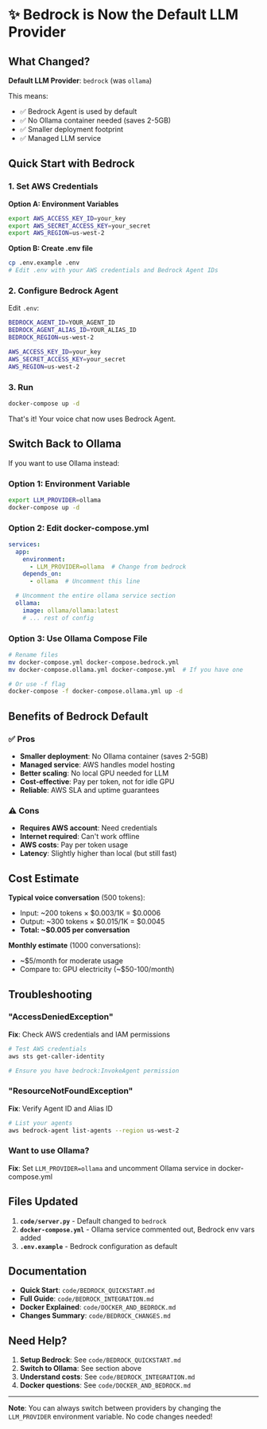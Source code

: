 # ✨ Bedrock is Now the Default LLM Provider

## What Changed?

**Default LLM Provider**: `bedrock` (was `ollama`)

This means:
- ✅ Bedrock Agent is used by default
- ✅ No Ollama container needed (saves 2-5GB)
- ✅ Smaller deployment footprint
- ✅ Managed LLM service

## Quick Start with Bedrock

### 1. Set AWS Credentials

**Option A: Environment Variables**
```bash
export AWS_ACCESS_KEY_ID=your_key
export AWS_SECRET_ACCESS_KEY=your_secret
export AWS_REGION=us-west-2
```

**Option B: Create .env file**
```bash
cp .env.example .env
# Edit .env with your AWS credentials and Bedrock Agent IDs
```

### 2. Configure Bedrock Agent

Edit `.env`:
```bash
BEDROCK_AGENT_ID=YOUR_AGENT_ID
BEDROCK_AGENT_ALIAS_ID=YOUR_ALIAS_ID
BEDROCK_REGION=us-west-2

AWS_ACCESS_KEY_ID=your_key
AWS_SECRET_ACCESS_KEY=your_secret
AWS_REGION=us-west-2
```

### 3. Run

```bash
docker-compose up -d
```

That's it! Your voice chat now uses Bedrock Agent.

## Switch Back to Ollama

If you want to use Ollama instead:

### Option 1: Environment Variable
```bash
export LLM_PROVIDER=ollama
docker-compose up -d
```

### Option 2: Edit docker-compose.yml
```yaml
services:
  app:
    environment:
      - LLM_PROVIDER=ollama  # Change from bedrock
    depends_on:
      - ollama  # Uncomment this line

  # Uncomment the entire ollama service section
  ollama:
    image: ollama/ollama:latest
    # ... rest of config
```

### Option 3: Use Ollama Compose File
```bash
# Rename files
mv docker-compose.yml docker-compose.bedrock.yml
mv docker-compose.ollama.yml docker-compose.yml  # If you have one

# Or use -f flag
docker-compose -f docker-compose.ollama.yml up -d
```

## Benefits of Bedrock Default

### ✅ Pros
- **Smaller deployment**: No Ollama container (saves 2-5GB)
- **Managed service**: AWS handles model hosting
- **Better scaling**: No local GPU needed for LLM
- **Cost-effective**: Pay per token, not for idle GPU
- **Reliable**: AWS SLA and uptime guarantees

### ⚠️ Cons
- **Requires AWS account**: Need credentials
- **Internet required**: Can't work offline
- **AWS costs**: Pay per token usage
- **Latency**: Slightly higher than local (but still fast)

## Cost Estimate

**Typical voice conversation** (500 tokens):
- Input: ~200 tokens × $0.003/1K = $0.0006
- Output: ~300 tokens × $0.015/1K = $0.0045
- **Total: ~$0.005 per conversation**

**Monthly estimate** (1000 conversations):
- ~$5/month for moderate usage
- Compare to: GPU electricity (~$50-100/month)

## Troubleshooting

### "AccessDeniedException"
**Fix**: Check AWS credentials and IAM permissions
```bash
# Test AWS credentials
aws sts get-caller-identity

# Ensure you have bedrock:InvokeAgent permission
```

### "ResourceNotFoundException"
**Fix**: Verify Agent ID and Alias ID
```bash
# List your agents
aws bedrock-agent list-agents --region us-west-2
```

### Want to use Ollama?
**Fix**: Set `LLM_PROVIDER=ollama` and uncomment Ollama service in docker-compose.yml

## Files Updated

1. **`code/server.py`** - Default changed to `bedrock`
2. **`docker-compose.yml`** - Ollama service commented out, Bedrock env vars added
3. **`.env.example`** - Bedrock configuration as default

## Documentation

- **Quick Start**: `code/BEDROCK_QUICKSTART.md`
- **Full Guide**: `code/BEDROCK_INTEGRATION.md`
- **Docker Explained**: `code/DOCKER_AND_BEDROCK.md`
- **Changes Summary**: `code/BEDROCK_CHANGES.md`

## Need Help?

1. **Setup Bedrock**: See `code/BEDROCK_QUICKSTART.md`
2. **Switch to Ollama**: See section above
3. **Understand costs**: See `code/BEDROCK_INTEGRATION.md`
4. **Docker questions**: See `code/DOCKER_AND_BEDROCK.md`

---

**Note**: You can always switch between providers by changing the `LLM_PROVIDER` environment variable. No code changes needed!
